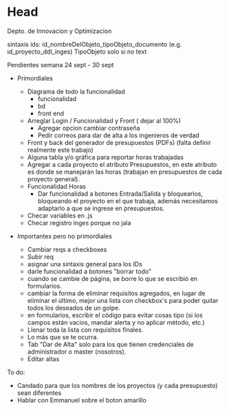 # Head
Depto. de Innovacion y Optimizacion

sintaxis ids: id_nombreDelObjeto_tipoObjeto_documento (e.g. id_proyecto_ddl_inges) TipoObjeto solo si no text

Pendientes semana 24 sept - 30 sept

- Primordiales

  - Diagrama de todo la funcionalidad
    - funcionalidad
    - bd
    - front end
  - Arreglar Login / Funcionalidad y Front ( dejar al 100%)
    - Agregar opcion cambiar contraseña 
    - Pedir correos para dar de alta a los ingenieros de verdad
  - Front y back del generador de presupuestos (PDFs) (falta definir realmente este trabajo)
  - Alguna tabla y/o gráfica para reportar horas trabajadas
  - Agregar a cada proyecto el atributo Presupuestos, en este atributo es donde se manejarán las horas (trabajan en presupuestos de cada proyecto general).
  - Funcionalidad Horas
    - Dar funcionalidad a botones Entrada/Salida y bloquearlos, bloqueando el proyecto en el que trabaja, además necesitamos adaptarlo a que se ingrese en presupuestos.
  - Checar variables en .js
  - Checar registro inges porque no jala
    
  
- Importantes pero no primordiales
  
  - Cambiar reqs a checkboxes
  - Subir req
  - asignar una sintaxis general para los IDs
  - darle funcionalidad a botones "borrar todo"
  - cuando se cambie de página, se borre lo que se escribió en formularios.
  - cambiar la forma de eliminar requisitos agregados, en lugar de eliminar el último, mejor una lista con checkbox's para poder quitar todos los deseados de un golpe.
  - en formularios, escribir el código para evitar cosas tipo (si los campos están vacios, mandar alerta y no aplicar método, etc.)
  - Llenar toda la lista con requisitos finales.
  - Lo más que se te ocurra.
  - Tab "Dar de Alta" solo para los que tienen credenciales de administrador o master (nosotros).
  - Editar altas
  


To do:
  - Candado para que los nombres de los proyectos (y cada presupuesto) sean diferentes
  - Hablar con Emmanuel sobre el boton amarillo
